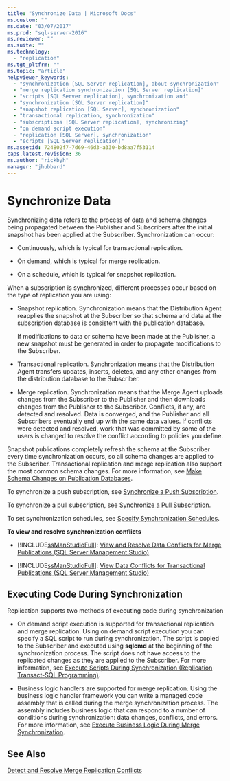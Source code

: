 ```yaml
---
title: "Synchronize Data | Microsoft Docs"
ms.custom: ""
ms.date: "03/07/2017"
ms.prod: "sql-server-2016"
ms.reviewer: ""
ms.suite: ""
ms.technology: 
  - "replication"
ms.tgt_pltfrm: ""
ms.topic: "article"
helpviewer_keywords: 
  - "synchronization [SQL Server replication], about synchronization"
  - "merge replication synchronization [SQL Server replication]"
  - "scripts [SQL Server replication], synchronization and"
  - "synchronization [SQL Server replication]"
  - "snapshot replication [SQL Server], synchronization"
  - "transactional replication, synchronization"
  - "subscriptions [SQL Server replication], synchronizing"
  - "on demand script execution"
  - "replication [SQL Server], synchronization"
  - "scripts [SQL Server replication]"
ms.assetid: 724802f7-7d69-46d3-a330-bd8aa7f53114
caps.latest.revision: 36
ms.author: "rickbyh"
manager: "jhubbard"
---
```

# Synchronize Data
  Synchronizing data refers to the process of data and schema changes being propagated between the Publisher and Subscribers after the initial snapshot has been applied at the Subscriber. Synchronization can occur:  
  
-   Continuously, which is typical for transactional replication.  
  
-   On demand, which is typical for merge replication.  
  
-   On a schedule, which is typical for snapshot replication.  
  
 When a subscription is synchronized, different processes occur based on the type of replication you are using:  
  
-   Snapshot replication. Synchronization means that the Distribution Agent reapplies the snapshot at the Subscriber so that schema and data at the subscription database is consistent with the publication database.  
  
     If modifications to data or schema have been made at the Publisher, a new snapshot must be generated in order to propagate modifications to the Subscriber.  
  
-   Transactional replication. Synchronization means that the Distribution Agent transfers updates, inserts, deletes, and any other changes from the distribution database to the Subscriber.  
  
-   Merge replication. Synchronization means that the Merge Agent uploads changes from the Subscriber to the Publisher and then downloads changes from the Publisher to the Subscriber. Conflicts, if any, are detected and resolved. Data is converged, and the Publisher and all Subscribers eventually end up with the same data values. If conflicts were detected and resolved, work that was committed by some of the users is changed to resolve the conflict according to policies you define.  
  
 Snapshot publications completely refresh the schema at the Subscriber every time synchronization occurs, so all schema changes are applied to the Subscriber. Transactional replication and merge replication also support the most common schema changes. For more information, see [Make Schema Changes on Publication Databases](../../relational-databases/replication/publish/make-schema-changes-on-publication-databases.md).  
  
 To synchronize a push subscription, see [Synchronize a Push Subscription](../../relational-databases/replication/synchronize-a-push-subscription.md).  
  
 To synchronize a pull subscription, see [Synchronize a Pull Subscription](../../relational-databases/replication/synchronize-a-pull-subscription.md).  
  
 To set synchronization schedules, see [Specify Synchronization Schedules](../../relational-databases/replication/specify-synchronization-schedules.md).  
  
 **To view and resolve synchronization conflicts**  
  
-   [!INCLUDE[ssManStudioFull](../../advanced-analytics/r-services/includes/ssmanstudiofull-md.md)]: [View and Resolve Data Conflicts for Merge Publications &#40;SQL Server Management Studio&#41;](../../relational-databases/replication/view-and-resolve-data-conflicts-for-merge-publications.md)  
  
-   [!INCLUDE[ssManStudioFull](../../advanced-analytics/r-services/includes/ssmanstudiofull-md.md)]: [View Data Conflicts for Transactional Publications &#40;SQL Server Management Studio&#41;](../../relational-databases/replication/view-data-conflicts-for-transactional-publications-sql-server-management-studio.md)  
  
## Executing Code During Synchronization  
 Replication supports two methods of executing code during synchronization  
  
-   On demand script execution is supported for transactional replication and merge replication. Using on demand script execution you can specify a SQL script to run during synchronization. The script is copied to the Subscriber and executed using **sqlcmd** at the beginning of the synchronization process. The script does not have access to the replicated changes as they are applied to the Subscriber. For more information, see [Execute Scripts During Synchronization &#40;Replication Transact-SQL Programming&#41;](../../relational-databases/replication/execute-scripts-during-synchronization-replication-transact-sql-programming.md).  
  
-   Business logic handlers are supported for merge replication. Using the business logic handler framework you can write a managed code assembly that is called during the merge synchronization process. The assembly includes business logic that can respond to a number of conditions during synchronization: data changes, conflicts, and errors. For more information, see [Execute Business Logic During Merge Synchronization](../../relational-databases/replication/merge/execute-business-logic-during-merge-synchronization.md).  
  
## See Also  
 [Detect and Resolve Merge Replication Conflicts](../../relational-databases/replication/merge/advanced-merge-replication-resolve-merge-replication-conflicts.md)  
  
  